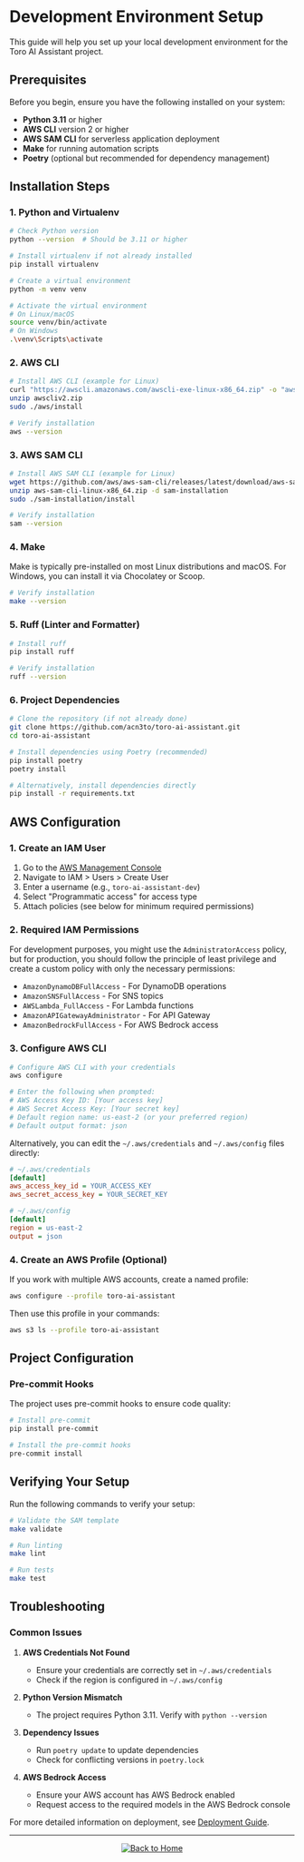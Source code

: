 # Development Environment Setup

This guide will help you set up your local development environment for the Toro AI Assistant project.

## Prerequisites

Before you begin, ensure you have the following installed on your system:

- **Python 3.11** or higher
- **AWS CLI** version 2 or higher
- **AWS SAM CLI** for serverless application deployment
- **Make** for running automation scripts
- **Poetry** (optional but recommended for dependency management)

## Installation Steps

### 1. Python and Virtualenv

```bash
# Check Python version
python --version  # Should be 3.11 or higher

# Install virtualenv if not already installed
pip install virtualenv

# Create a virtual environment
python -m venv venv

# Activate the virtual environment
# On Linux/macOS
source venv/bin/activate
# On Windows
.\venv\Scripts\activate
```

### 2. AWS CLI

```bash
# Install AWS CLI (example for Linux)
curl "https://awscli.amazonaws.com/awscli-exe-linux-x86_64.zip" -o "awscliv2.zip"
unzip awscliv2.zip
sudo ./aws/install

# Verify installation
aws --version
```

### 3. AWS SAM CLI

```bash
# Install AWS SAM CLI (example for Linux)
wget https://github.com/aws/aws-sam-cli/releases/latest/download/aws-sam-cli-linux-x86_64.zip
unzip aws-sam-cli-linux-x86_64.zip -d sam-installation
sudo ./sam-installation/install

# Verify installation
sam --version
```

### 4. Make

Make is typically pre-installed on most Linux distributions and macOS. For Windows, you can install it via Chocolatey or Scoop.

```bash
# Verify installation
make --version
```

### 5. Ruff (Linter and Formatter)

```bash
# Install ruff
pip install ruff

# Verify installation
ruff --version
```

### 6. Project Dependencies

```bash
# Clone the repository (if not already done)
git clone https://github.com/acn3to/toro-ai-assistant.git
cd toro-ai-assistant

# Install dependencies using Poetry (recommended)
pip install poetry
poetry install

# Alternatively, install dependencies directly
pip install -r requirements.txt
```

## AWS Configuration

### 1. Create an IAM User

1. Go to the [AWS Management Console](https://console.aws.amazon.com/)
2. Navigate to IAM > Users > Create User
3. Enter a username (e.g., `toro-ai-assistant-dev`)
4. Select "Programmatic access" for access type
5. Attach policies (see below for minimum required permissions)

### 2. Required IAM Permissions

For development purposes, you might use the `AdministratorAccess` policy, but for production, you should follow the principle of least privilege and create a custom policy with only the necessary permissions:

- `AmazonDynamoDBFullAccess` - For DynamoDB operations
- `AmazonSNSFullAccess` - For SNS topics
- `AWSLambda_FullAccess` - For Lambda functions
- `AmazonAPIGatewayAdministrator` - For API Gateway
- `AmazonBedrockFullAccess` - For AWS Bedrock access

### 3. Configure AWS CLI

```bash
# Configure AWS CLI with your credentials
aws configure

# Enter the following when prompted:
# AWS Access Key ID: [Your access key]
# AWS Secret Access Key: [Your secret key]
# Default region name: us-east-2 (or your preferred region)
# Default output format: json
```

Alternatively, you can edit the `~/.aws/credentials` and `~/.aws/config` files directly:

```ini
# ~/.aws/credentials
[default]
aws_access_key_id = YOUR_ACCESS_KEY
aws_secret_access_key = YOUR_SECRET_KEY

# ~/.aws/config
[default]
region = us-east-2
output = json
```

### 4. Create an AWS Profile (Optional)

If you work with multiple AWS accounts, create a named profile:

```bash
aws configure --profile toro-ai-assistant
```

Then use this profile in your commands:

```bash
aws s3 ls --profile toro-ai-assistant
```

## Project Configuration

### Pre-commit Hooks

The project uses pre-commit hooks to ensure code quality:

```bash
# Install pre-commit
pip install pre-commit

# Install the pre-commit hooks
pre-commit install
```

## Verifying Your Setup

Run the following commands to verify your setup:

```bash
# Validate the SAM template
make validate

# Run linting
make lint

# Run tests
make test
```

## Troubleshooting

### Common Issues

1. **AWS Credentials Not Found**
   - Ensure your credentials are correctly set in `~/.aws/credentials`
   - Check if the region is configured in `~/.aws/config`

2. **Python Version Mismatch**
   - The project requires Python 3.11. Verify with `python --version`

3. **Dependency Issues**
   - Run `poetry update` to update dependencies
   - Check for conflicting versions in `poetry.lock`

4. **AWS Bedrock Access**
   - Ensure your AWS account has AWS Bedrock enabled
   - Request access to the required models in the AWS Bedrock console

For more detailed information on deployment, see [Deployment Guide](deployment.md).

---

<div align="center">
  <a href="../README.md">
    <img src="https://img.shields.io/badge/⬅️_Back_to_Home-0A66C2?style=for-the-badge" alt="Back to Home"/>
  </a>
</div>
